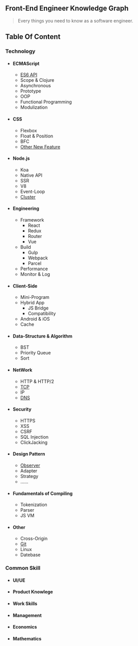 ## Front-End Engineer Knowledge Graph
> Every things you need to know as a software engineer.

## Table Of Content
### Technology
- #### ECMAScript
  - [ES6 API](http://less.coding.me/blog/2017/04/01/ES6%E8%AF%AD%E6%B3%95%E6%80%BB%E7%BB%93/)
  - Scope & Clojure
  - Asynchronous
  - Prototype
  - OOP
  - Functional Programming
  - Modulization
- #### CSS
  - Flexbox
  - Float & Position
  - BFC
  - [Other New Feature](http://less.coding.me/blog/2017/02/05/%E3%80%90%E8%AF%91%E3%80%912017-%E5%B9%B4%E8%A6%81%E5%8E%BB%E5%AD%A6%E7%9A%84-3-%E4%B8%AA-CSS-%E6%96%B0%E5%B1%9E%E6%80%A7/)
- #### Node.js
  - Koa
  - Native API
  - SSR
  - V8
  - Event-Loop
  - [Cluster](http://less.coding.me/blog/2019/03/12/%E6%B7%B1%E5%85%A5%E6%B5%85%E5%87%BANode-js-Cluster/)
- #### Engineering
  - Framework
    - React
    - Redux
    - Router
    - Vue
  - Build
    - Gulp
    - Webpack
    - Parcel
  - Performance
  - Monitor & Log
- #### Client-Side
  - Mini-Program
  - Hybrid App
    - JS Bridge
    - Compatibility
  - Android & iOS
  - Cache

- #### Data-Structure & Algorithm
  - BST
  - Priority Queue
  - Sort
- #### NetWork
  - HTTP & HTTP/2
  - [TCP](http://less.coding.me/blog/2018/02/02/TCP%E6%80%A7%E8%83%BD%E4%BC%98%E5%8C%96%E6%B5%85%E6%9E%90/)
  - IP
  - [DNS](http://less.coding.me/blog/2016/04/28/DNS%E5%8A%AB%E6%8C%81%E4%B8%8EDNS%E6%B1%A1%E6%9F%93%E7%9A%84%E5%8E%9F%E7%90%86/)
- #### Security
  - HTTPS
  - XSS
  - CSRF
  - SQL Injection
  - ClickJacking
- #### Design Pattern
  - [Observer](http://less.coding.me/blog/2018/01/23/%E3%80%90JavaScript%E3%80%91%E5%B8%B8%E8%A7%81%E8%AE%BE%E8%AE%A1%E6%A8%A1%E5%BC%8F%E6%80%BB%E7%BB%93/)
  - Adapter
  - Strategy
  - ......
- #### Fundamentals of Compiling
  - Tokenization
  - Parser
  - JS VM

- #### Other
  - Cross-Origin
  - [Git](http://less.coding.me/blog/2019/03/12/%E5%B8%B8%E7%94%A8Git%E6%93%8D%E4%BD%9C%E6%80%BB%E7%BB%93/)
  - Linux
  - Datebase


### Common Skill
- #### UI/UE
- #### Product Knowlege
- #### Work Skills
- #### Management
- #### Economics
- #### Mathematics
